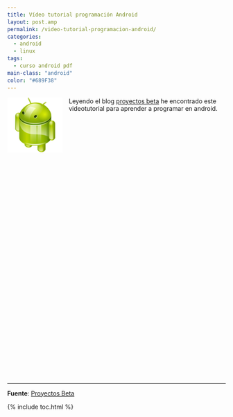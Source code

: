 ```yaml
---
title: Vídeo tutorial programación Android
layout: post.amp
permalink: /video-tutorial-programacion-android/
categories:
  - android
  - linux
tags:
  - curso android pdf
main-class: "android"
color: "#689F38"
---
```

<img border="0" src="/assets/img/2013/07/iconoAndroid.png" style="clear:left; float:left;margin-right:1em; margin-bottom:1em" />  
Leyendo el blog <a target="_blank" href="http://proyectosbeta.blogspot.com/">proyectos beta</a> he encontrado este videotutorial para aprender a programar en android.


<!--ad-->






<center>
  <br /> <br /> <br /> <br />
</center>

<center>
  <br /> <br /> <br /> <br />
</center>

<center>
  <br /> <br /> <br /> <br />
</center>

<center>
  <br /> <br /> <br /> <br />
</center>

<center>
  <br /> <br /> <br /> <br />
</center>

<center>
  <br /> <br /> <br /> <br />
</center>

<center>
  <br /> <br /> <br /> <br />
</center>

<center>
  <br /> <br /> <br /> <br />
</center>

<center>
  <br /> <br /> <br /> <br />
</center>

* * *

**Fuente**: <a target="_blank" href="http://proyectosbeta.blogspot.com/2011/03/curso-de-programacion-de-android-en.html">Proyectos Beta</a> </p>



{% include toc.html %}
